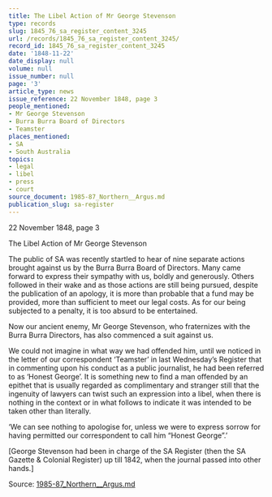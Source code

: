 ```yaml
---
title: The Libel Action of Mr George Stevenson
type: records
slug: 1845_76_sa_register_content_3245
url: /records/1845_76_sa_register_content_3245/
record_id: 1845_76_sa_register_content_3245
date: '1848-11-22'
date_display: null
volume: null
issue_number: null
page: '3'
article_type: news
issue_reference: 22 November 1848, page 3
people_mentioned:
- Mr George Stevenson
- Burra Burra Board of Directors
- Teamster
places_mentioned:
- SA
- South Australia
topics:
- legal
- libel
- press
- court
source_document: 1985-87_Northern__Argus.md
publication_slug: sa-register
---
```


22 November 1848, page 3

The Libel Action of Mr George Stevenson

The public of SA was recently startled to hear of nine separate actions brought against us by the Burra Burra Board of Directors.  Many came forward to express their sympathy with us, boldly and generously.  Others followed in their wake and as those actions are still being pursued, despite the publication of an apology, it is more than probable that a fund may be provided, more than sufficient to meet our legal costs.  As for our being subjected to a penalty, it is too absurd to be entertained.

Now our ancient enemy, Mr George Stevenson, who fraternizes with the Burra Burra Directors, has also commenced a suit against us.

We could not imagine in what way we had offended him, until we noticed in the letter of our correspondent ‘Teamster’ in last Wednesday’s Register that in commenting upon his conduct as a public journalist, he had been referred to as ‘Honest George’.  It is something new to find a man offended by an epithet that is usually regarded as complimentary and stranger still that the ingenuity of lawyers can twist such an expression into a libel, when there is nothing in the context or in what follows to indicate it was intended to be taken other than literally.

‘We can see nothing to apologise for, unless we were to express sorrow for having permitted our correspondent to call him “Honest George”.’

[George Stevenson had been in charge of the SA Register (then the SA Gazette & Colonial Register) up till 1842, when the journal passed into other hands.]


Source: [1985-87_Northern__Argus.md](/downloads/markdown/1985-87_Northern__Argus.md)
